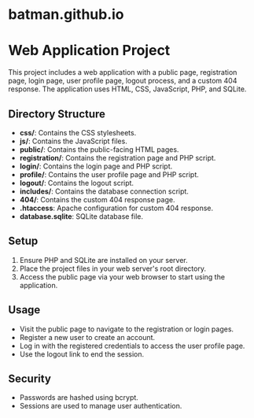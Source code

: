 # batman.github.io
# Web Application Project

This project includes a web application with a public page, registration page, login page, user profile page, logout process, and a custom 404 response. The application uses HTML, CSS, JavaScript, PHP, and SQLite.

## Directory Structure

- **css/**: Contains the CSS stylesheets.
- **js/**: Contains the JavaScript files.
- **public/**: Contains the public-facing HTML pages.
- **registration/**: Contains the registration page and PHP script.
- **login/**: Contains the login page and PHP script.
- **profile/**: Contains the user profile page and PHP script.
- **logout/**: Contains the logout script.
- **includes/**: Contains the database connection script.
- **404/**: Contains the custom 404 response page.
- **.htaccess**: Apache configuration for custom 404 response.
- **database.sqlite**: SQLite database file.

## Setup

1. Ensure PHP and SQLite are installed on your server.
2. Place the project files in your web server's root directory.
3. Access the public page via your web browser to start using the application.

## Usage

- Visit the public page to navigate to the registration or login pages.
- Register a new user to create an account.
- Log in with the registered credentials to access the user profile page.
- Use the logout link to end the session.

## Security

- Passwords are hashed using bcrypt.
- Sessions are used to manage user authentication.
